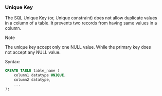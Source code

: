 ### Unique Key

The SQL Unique Key (or, Unique constraint) does not allow duplicate values in a column of a table. It prevents two records from having same values in a column. 

> [!NOTE]  
> The unique key accept only one NULL value. While the primary key does not accept any NULL value.

Syntax:
```sql
CREATE TABLE table_name (
    column1 datatype UNIQUE,
    column2 datatype,
    ...
);
```

